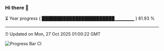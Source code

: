 ### Hi there 👋

⏳ Year progress { ████████████████████████▁▁▁▁▁▁ } 81.93 %

---

⏰ Updated on Mon, 27 Oct 2025 01:00:22 GMT

![Progress Bar CI](https://github.com/Shyam-Makwana/GitHub-Actions-Demo/workflows/Progress%20Bar%20CI/badge.svg)
